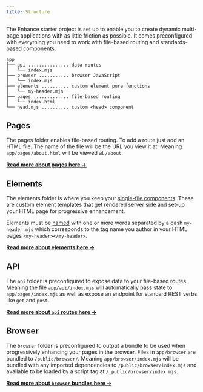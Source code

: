 ```yaml
---
title: Structure
---
```


The Enhance starter project is set up to enable you to create dynamic multi-page applications with as little friction as possible. It comes preconfigured with everything you need to work with file-based routing and standards-based components.

```
app
├── api ............... data routes
│   └── index.mjs
├── browser ........... browser JavaScript
│   └── index.mjs
├── elements .......... custom element pure functions
│   └── my-header.mjs
├── pages ............. file-based routing
│   └── index.html
└── head.mjs .......... custom <head> component
```

## Pages
The pages folder enables file-based routing. To add a route just add an HTML file. The name of the file will be the URL you view it at. Meaning `app/pages/about.html` will be viewed at `/about`.

<doc-callout level="none" mark="📃">

**[Read more about pages here →](/docs/learn/starter-project/pages)**

</doc-callout>

## Elements
The elements folder is where you keep your [single-file components](/docs/learn/concepts/single-file-components). These are custom element templates that get rendered server side and set-up your HTML page for progressive enhancement.

Elements must be [named](https://html.spec.whatwg.org/multipage/custom-elements.html#prod-potentialcustomelementname) with one or more words separated by a dash `my-header.mjs` which corresponds to the tag name you author in your HTML pages `<my-header></my-header>`.

<doc-callout level="none" mark="🔥">

**[Read more about elements here →](/docs/learn/starter-project/elements)**

</doc-callout>

## API

The `api` folder is preconfigured to expose data to your file-based routes. Meaning the file `app/api/index.mjs` will automatically pass state to `app/pages/index.mjs` as well as expose an endpoint for standard REST verbs like `get` and `post`.

<doc-callout level="none" mark="🪄">

**[Read more about `api` routes here →](/docs/learn/starter-project/api)**

</doc-callout>

## Browser

The `browser` folder is preconfigured to output a bundle to be used when progressively enhancing your pages in the browser. Files in `app/browser` are bundled to `/public/browser/`. Meaning `app/browser/index.mjs` will be bundled with any imported dependencies to `/public/browser/index.mjs` and available to be loaded by a script tag at `/_public/browser/index.mjs`.

<doc-callout level="none" mark="🦄">

**[Read more about `browser` bundles here →](/docs/learn/starter-project/browser)**

</doc-callout>
